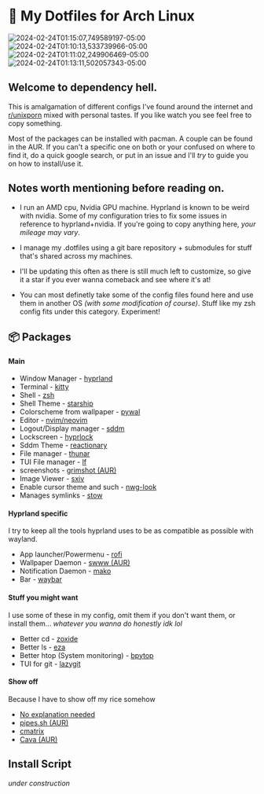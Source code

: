 # 📁 My Dotfiles for Arch Linux

![2024-02-24T01:15:07,749589197-05:00](https://github.com/vague2k/.dotfiles-arch/assets/121782036/813b9bea-6bb4-47d3-97b1-66bb4632d405)
![2024-02-24T01:10:13,533739966-05:00](https://github.com/vague2k/.dotfiles-arch/assets/121782036/ce484399-6b39-4a87-a5b7-f419f8776707)
![2024-02-24T01:11:02,249906469-05:00](https://github.com/vague2k/.dotfiles-arch/assets/121782036/458ee146-dccd-4a9f-854d-fcf8e08a39ec)
![2024-02-24T01:13:11,502057343-05:00](https://github.com/vague2k/.dotfiles-arch/assets/121782036/df8c27b6-767e-43fc-b822-bf8090cbb102)

## Welcome to dependency hell.

This is amalgamation of different configs I've found around the internet and [r/unixporn](https://www.reddit.com/r/unixporn/) mixed with personal tastes. If you like watch you see feel free to copy something.

Most of the packages can be installed with pacman. A couple can be found in the AUR. If you can't a specific one on both or your confused on where to find it, do a quick google search, or put in an issue and I'll _try_ to guide you on how to install/use it.

## Notes worth mentioning before reading on.

- I run an AMD cpu, Nvidia GPU machine. Hyprland is known to be weird with nvidia. Some of my configuration tries to fix some issues in reference to hyprland+nvidia. If you're going to copy anything here, _your mileage may vary_.

- I manage my .dotfiles using a git bare repository + submodules for stuff that's shared across my machines.

- I'll be updating this often as there is still much left to customize, so give it a star if you ever wanna comeback and see where it's at!

- You can most definetly take some of the config files found here and use them in another OS _(with some modification of course)_. Stuff like my zsh config fits under this category. Experiment!

## 📦 Packages

#### Main

- Window Manager - [hyprland](https://hyprland.org/)
- Terminal - [kitty](https://github.com/kovidgoyal/kitty)
- Shell - [zsh](https://wiki.archlinux.org/title/zsh)
- Shell Theme - [starship](https://github.com/starship/starship)
- Colorscheme from wallpaper - [pywal](https://github.com/dylanaraps/pywal)
- Editor - [nvim/neovim](https://github.com/neovim/neovim)
- Logout/Display manager - [sddm](https://github.com/sddm/sddm)
- Lockscreen - [hyprlock](https://github.com/hyprwm/hyprlock)
- Sddm Theme - [reactionary](https://www.opendesktop.org/p/1376447)
- File manager - [thunar](https://archlinux.org/packages/extra/x86_64/thunar/)
- TUI File manager - [lf](https://github.com/gokcehan/lf)
- screenshots - [grimshot (AUR)](https://aur.archlinux.org/packages/grimshot)
- Image Viewer - [sxiv](https://wiki.archlinux.org/title/sxiv)
- Enable cursor theme and such - [nwg-look](https://github.com/nwg-piotr/nwg-look)
- Manages symlinks - [stow](https://www.gnu.org/software/stow/)

#### Hyprland specific

I try to keep all the tools hyprland uses to be as compatible as possible with wayland.

- App launcher/Powermenu - [rofi](https://github.com/davatorium/rofi)
- Wallpaper Daemon - [swww (AUR)](https://github.com/LGFae/swww)
- Notification Daemon - [mako](https://github.com/emersion/mako)
- Bar - [waybar](https://github.com/Alexays/Waybar)

#### Stuff you might want

I use some of these in my config, omit them if you don't want them, or install them... _whatever you wanna do honestly idk lol_

- Better cd - [zoxide](https://github.com/ajeetdsouza/zoxide)
- Better ls - [eza](https://github.com/eza-community/eza)
- Better htop (System monitoring) - [bpytop](https://github.com/aristocratos/bpytop)
- TUI for git - [lazygit](https://github.com/jesseduffield/lazygit)

#### Show off

Because I have to show off my rice somehow

- [No explanation needed](https://github.com/dylanaraps/neofetch)
- [pipes.sh (AUR)](https://github.com/pipeseroni/pipes.sh)
- [cmatrix](https://github.com/abishekvashok/cmatrix)
- [Cava (AUR)](https://github.com/karlstav/cava)

## Install Script

_under construction_

